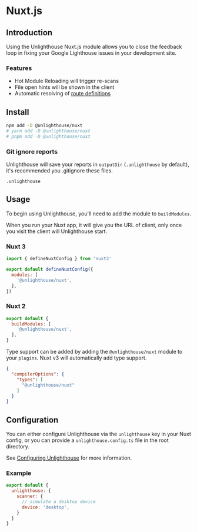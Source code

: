 # <span class="inline-flex items-center"><i-logos-nuxt-icon class="mr-2 text-xl" /> Nuxt.js</span>

## Introduction

Using the Unlighthouse Nuxt.js module allows you to close the feedback loop in fixing your Google Lighthouse issues in your 
development site.

### Features

<ul class="list-style-none mt-3 pl-0 m-0">
<li class="flex items-center pb-2 "><i-carbon-checkmark-outline class="text-green-500 mr-2" /> Hot Module Reloading will trigger re-scans</li>
<li class="flex items-center pb-2 "><i-carbon-checkmark-outline class="text-green-500 mr-2" /> File open hints will be shown in the client</li>
<li class="flex items-center"><i-carbon-checkmark-outline class="text-green-500 mr-2" /><div>Automatic resolving of <a href="/glossary/#route-definition">route definitions</a></div></li>
</ul>

## Install

<sponsor-banner />

```bash
npm add -D @unlighthouse/nuxt
# yarn add -D @unlighthouse/nuxt
# pnpm add -D @unlighthouse/nuxt
```

### Git ignore reports

Unlighthouse will save your reports in `outputDir` (`.unlighthouse` by default),
it's recommended you .gitignore these files.

```gitignore .gitignore
.unlighthouse
```

## Usage

To begin using Unlighthouse, you'll need to add the module to `buildModules`. 

When you run your Nuxt app, it will give you the URL of client, only once you visit the client will Unlighthouse start.

### Nuxt 3

```js nuxt.config.ts
import { defineNuxtConfig } from 'nuxt3'

export default defineNuxtConfig({
  modules: [
    '@unlighthouse/nuxt',
  ],
})
```

### Nuxt 2

```js nuxt.config.js
export default {
  buildModules: [
    '@unlighthouse/nuxt',
  ],
}
```

Type support can be added by adding the `@unlighthouse/nuxt` module to your `plugins`. Nuxt v3 will automatically add type support.

```json tsconfig.json
{
  "compilerOptions": {
    "types": [
      "@unlighthouse/nuxt"
    ]
  }
}
```

## Configuration

You can either configure Unlighthouse via the `unlighthouse` key in your Nuxt config, or you can provide a `unlighthouse.config.ts` file
in the root directory.

See [Configuring Unlighthouse](/guide/config.html) for more information.


### Example

```js nuxt.config.js
export default {
  unlighthouse: {
    scanner: {
      // simulate a desktop device
      device: 'desktop',
    }
  }
}
```
